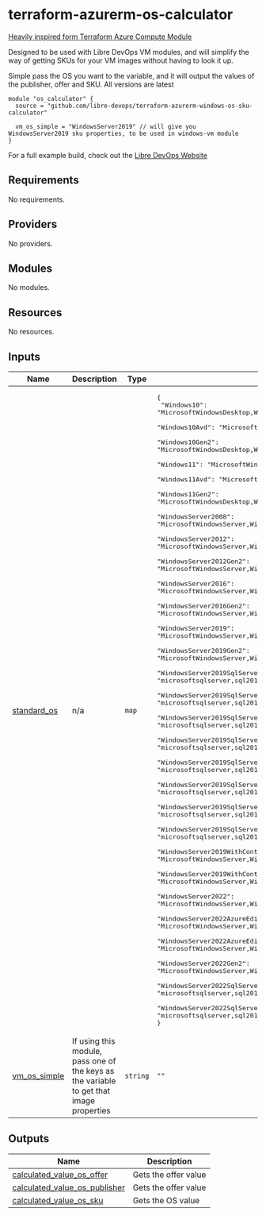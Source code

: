 # terraform-azurerm-os-calculator
[Heavily inspired form Terraform Azure Compute Module](https://github.com/Azure/terraform-azurerm-compute)

Designed to be used with Libre DevOps VM modules, and will simplify the way of getting SKUs for your VM images without having to look it up.

Simple pass the OS you want to the variable, and it will output the values of the publisher, offer and SKU.  All versions are latest

```hcl
module "os_calculator" {
  source = "github.com/libre-devops/terraform-azurerm-windows-os-sku-calculator"

  vm_os_simple = "WindowsServer2019" // will give you WindowsServer2019 sku properties, to be used in windows-vm module
}
```

For a full example build, check out the [Libre DevOps Website](https://www.libredevops.org/quickstart/utils/terraform/using-lbdo-tf-modules-example.html)
## Requirements

No requirements.

## Providers

No providers.

## Modules

No modules.

## Resources

No resources.

## Inputs

| Name | Description | Type | Default | Required |
|------|-------------|------|---------|:--------:|
| <a name="input_standard_os"></a> [standard\_os](#input\_standard\_os) | n/a | `map` | <pre>{<br>  "Windows10": "MicrosoftWindowsDesktop,Windows-10,win10-21h2-ent-ltsc",<br>  "Windows10Avd": "MicrosoftWindowsDesktop,Windows-10,win10-21h2-avd",<br>  "Windows10Gen2": "MicrosoftWindowsDesktop,Windows-10,win10-21h2-ent-ltsc-g2",<br>  "Windows11": "MicrosoftWindowsDesktop,Windows-11,win11-21h2-ent",<br>  "Windows11Avd": "MicrosoftWindowsDesktop,Windows-11,win11-21h2-avd",<br>  "Windows11Gen2": "MicrosoftWindowsDesktop,Windows-11,win11-21h2-ent-g2",<br>  "WindowsServer2008": "MicrosoftWindowsServer,WindowsServer,2008-R2-SP1",<br>  "WindowsServer2012": "MicrosoftWindowsServer,WindowsServer,2012-Datacenter",<br>  "WindowsServer2012Gen2": "MicrosoftWindowsServer,WindowsServer,2012-Datacenter-gensecond",<br>  "WindowsServer2016": "MicrosoftWindowsServer,WindowsServer,2016-Datacenter",<br>  "WindowsServer2016Gen2": "MicrosoftWindowsServer,WindowsServer,2016-Datacenter-gensecond",<br>  "WindowsServer2019": "MicrosoftWindowsServer,WindowsServer,2019-Datacenter",<br>  "WindowsServer2019Gen2": "MicrosoftWindowsServer,WindowsServer,2019-Datacenter-g2",<br>  "WindowsServer2019SqlServer2019Developer": "microsoftsqlserver,sql2019-ws2019,sqldev",<br>  "WindowsServer2019SqlServer2019DeveloperGen2": "microsoftsqlserver,sql2019-ws2019,sqldev-gen2",<br>  "WindowsServer2019SqlServer2019Enterprise": "microsoftsqlserver,sql2019-ws2019,enterprise",<br>  "WindowsServer2019SqlServer2019EnterpriseGen2": "microsoftsqlserver,sql2019-ws2019,enterprise-gen2",<br>  "WindowsServer2019SqlServer2019Standard": "microsoftsqlserver,sql2019-ws2019,standard",<br>  "WindowsServer2019SqlServer2019StandardGen2": "microsoftsqlserver,sql2019-ws2019,standard-gen2",<br>  "WindowsServer2019SqlServer2019Web": "microsoftsqlserver,sql2019-ws2019,web",<br>  "WindowsServer2019SqlServer2019WebGen2": "microsoftsqlserver,sql2019-ws2019,web-gen2",<br>  "WindowsServer2019WithContainers": "MicrosoftWindowsServer,WindowsServer,2019-Datacenter-with-Containers",<br>  "WindowsServer2019WithContainersGen2": "MicrosoftWindowsServer,WindowsServer,2019-Datacenter-with-Containers-g2",<br>  "WindowsServer2022": "MicrosoftWindowsServer,WindowsServer,2022-Datacenter",<br>  "WindowsServer2022AzureEdition": "MicrosoftWindowsServer,WindowsServer,2022-datacenter-azure-edition",<br>  "WindowsServer2022AzureEditionGen2": "MicrosoftWindowsServer,WindowsServer,2022-datacenter-azure-edition",<br>  "WindowsServer2022Gen2": "MicrosoftWindowsServer,WindowsServer,2022-Datacenter-g2",<br>  "WindowsServer2022SqlServer2019Enterprise": "microsoftsqlserver,sql2019-ws2022,enterprise",<br>  "WindowsServer2022SqlServer2019EnterpriseGen2": "microsoftsqlserver,sql2019-ws2022,enterprise-gen2"<br>}</pre> | no |
| <a name="input_vm_os_simple"></a> [vm\_os\_simple](#input\_vm\_os\_simple) | If using this module, pass one of the keys as the variable to get that image properties | `string` | `""` | no |

## Outputs

| Name | Description |
|------|-------------|
| <a name="output_calculated_value_os_offer"></a> [calculated\_value\_os\_offer](#output\_calculated\_value\_os\_offer) | Gets the offer value |
| <a name="output_calculated_value_os_publisher"></a> [calculated\_value\_os\_publisher](#output\_calculated\_value\_os\_publisher) | Gets the offer value |
| <a name="output_calculated_value_os_sku"></a> [calculated\_value\_os\_sku](#output\_calculated\_value\_os\_sku) | Gets the OS value |

